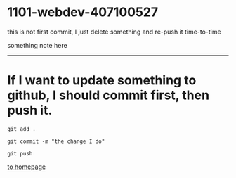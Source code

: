 # 1101-webdev-407100527

this is not first commit, I just delete something and re-push it time-to-time

something note here

---

# If I want to update something to github, I should commit first, then push it.

```
git add .

git commit -m "the change I do"

git push
```

[to homepage](https://lee89tw14.github.io/1101-webdev-407100527/hp.html)
